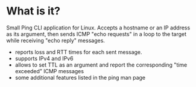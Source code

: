# What is it?

Small Ping CLI application for Linux.
Accepts a hostname or an IP address as its argument, then sends ICMP "echo requests" in a loop to the target while receiving "echo reply" messages.

- reports loss and RTT times for each sent message.
- supports IPv4 and IPv6
- allows to set TTL as an argument and report the corresponding "time exceeded” ICMP messages
- some additional features listed in the ping man page
